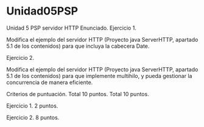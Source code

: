 # Unidad05PSP
Unidad 5 PSP servidor HTTP
Enunciado.
Ejercicio 1.

Modifica el ejemplo del servidor HTTP (Proyecto java ServerHTTP, apartado 5.1 de los contenidos) para que incluya la cabecera Date.

Ejercicio 2.

Modifica el ejemplo del servidor HTTP (Proyecto java ServerHTTP, apartado 5.1 de los contenidos) para que implemente multihilo, y pueda gestionar la concurrencia de manera eficiente.

Criterios de puntuación. Total 10 puntos.
Total 10 puntos.

Ejercicio 1. 2 puntos.

Ejercicio 2. 8 puntos.
